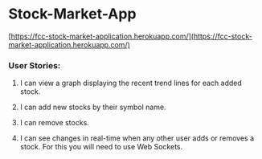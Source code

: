 # Stock-Market-App
[https://fcc-stock-market-application.herokuapp.com/](https://fcc-stock-market-application.herokuapp.com/)

### User Stories:

1. I can view a graph displaying the recent trend lines for each added stock.

2. I can add new stocks by their symbol name.

3. I can remove stocks.

4. I can see changes in real-time when any other user adds or removes a stock. For this you will need to use Web Sockets.
